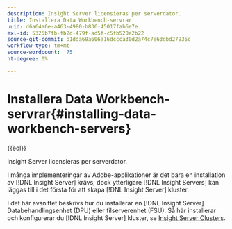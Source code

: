 ```yaml
---
description: Insight Server licensieras per serverdator.
title: Installera Data Workbench-servrar
uuid: d6a64a6e-a463-4980-b836-45017fab6e7e
exl-id: 5325b7fb-fb2d-479f-ad5f-c5fb520e2b22
source-git-commit: b1dda69a606a16dccca30d2a74c7e63dbd27936c
workflow-type: tm+mt
source-wordcount: '75'
ht-degree: 0%

---
```


# Installera Data Workbench-servrar{#installing-data-workbench-servers}

{{eol}}

Insight Server licensieras per serverdator.

I många implementeringar av Adobe-applikationer är det bara en installation av [!DNL Insight Server] krävs, dock ytterligare [!DNL Insight Servers] kan läggas till i det första för att skapa [!DNL Insight Server] kluster.

I det här avsnittet beskrivs hur du installerar en [!DNL Insight Server] Databehandlingsenhet (DPU) eller filserverenhet (FSU). Så här installerar och konfigurerar du [!DNL Insight Server] kluster, se [Insight Server Clusters](../../../home/c-inst-svr/c-install-ins-svr/c-ins-svr-clstrs/c-abt-ins-svr-clsters.md).
